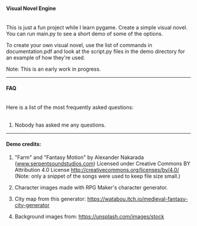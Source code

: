 #### Visual Novel Engine
<br>
This is just a fun project while I learn pygame. Create a simple visual novel. You can run main.py to see a short demo of some of the options.

To create your own visual novel, use the list of commands in documentation.pdf and look at the script.py files in the demo directory for an example of how they're used.

Note: This is an early work in progress.

---
#### FAQ
<br>
Here is a list of the most frequently asked questions:<br><br>

1. Nobody has asked me any questions.


---
#### Demo credits:

1. "Farm" and "Fantasy Motion" by Alexander Nakarada (www.serpentsoundstudios.com)
Licensed under Creative Commons BY Attribution 4.0 License
http://creativecommons.org/licenses/by/4.0/ (Note: only a snippet of the songs were used to keep file size small.)

2. Character images made with RPG Maker's character generator.

3. City map from this generator: https://watabou.itch.io/medieval-fantasy-city-generator

4. Background images from: https://unsplash.com/images/stock
